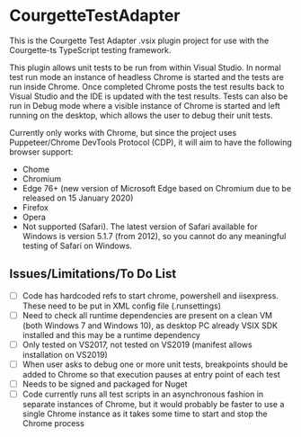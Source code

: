 # CourgetteTestAdapter
This is the Courgette Test Adapter .vsix plugin project for use with the Courgette-ts TypeScript testing framework.

This plugin allows unit tests to be run from within Visual Studio. In normal test run mode an instance of headless Chrome is started and the tests are run inside Chrome. Once completed Chrome posts the test results back to Visual Studio and the IDE is updated with the test results. Tests can also be run in Debug mode where a visible instance of Chrome is started and left running on the desktop, which allows the user to debug their unit tests.

Currently only works with Chrome, but since the project uses Puppeteer/Chrome DevTools Protocol (CDP), it will aim to have the following  browser support:
* Chome
* Chromium
* Edge 76+ (new version of Microsoft Edge based on Chromium due to be released on 15 January 2020)
* Firefox
* Opera
* Not supported (Safari). The latest version of Safari available for Windows is version 5.1.7 (from 2012), so you cannot do any meaningful testing of Safari on Windows.


## Issues/Limitations/To Do List
- [ ] Code has hardcoded refs to start chrome, powershell and iisexpress. These need to be put in XML config file (.runsettings)
- [ ] Need to check all runtime dependencies are present on a clean VM (both Windows 7 and Windows 10), as desktop PC already VSIX SDK installed and this may be a runtime dependency
- [ ] Only tested on VS2017, not tested on VS2019 (manifest allows installation on VS2019)
- [ ] When user asks to debug one or more unit tests, breakpoints should be added to Chrome so that execution pauses at entry point of each test
- [ ] Needs to be signed and packaged for Nuget
- [ ] Code currently runs all test scripts in an asynchronous fashion in separate instances of Chrome, but it would probably be faster to use a single Chrome instance as it takes some time to start and stop the Chrome process
